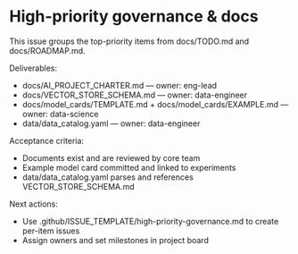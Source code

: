 # High-priority governance & docs

This issue groups the top-priority items from docs/TODO.md and docs/ROADMAP.md.

Deliverables:
- docs/AI_PROJECT_CHARTER.md — owner: eng-lead
- docs/VECTOR_STORE_SCHEMA.md — owner: data-engineer
- docs/model_cards/TEMPLATE.md + docs/model_cards/EXAMPLE.md — owner: data-science
- data/data_catalog.yaml — owner: data-engineer

Acceptance criteria:
- Documents exist and are reviewed by core team
- Example model card committed and linked to experiments
- data/data_catalog.yaml parses and references VECTOR_STORE_SCHEMA.md

Next actions:
- Use .github/ISSUE_TEMPLATE/high-priority-governance.md to create per-item issues
- Assign owners and set milestones in project board

